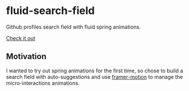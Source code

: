 # fluid-search-field
Github profiles search field with fluid spring animations.

[Check it out](https://fluid-search-field.vercel.app/)

## Motivation

I wanted to try out spring animations for the first time, so chose to build a search field with auto-suggestions and use [framer-motion](https://www.framer.com/motion/) to manage the micro-interactions animations.
